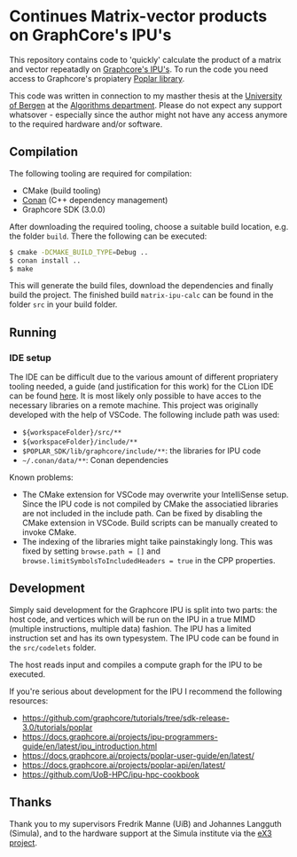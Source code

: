 # Continues Matrix-vector products on GraphCore's IPU's
This repository contains code to 'quickly' calculate the product of a matrix and vector repeatadly on [Graphcore's IPU's](https://www.graphcore.ai/products/ipu). To run the code you need access to Graphcore's propiatery [Poplar library](https://www.graphcore.ai/products/poplar).

This code was written in connection to my masther thesis at the [University of Bergen](https://uib.no/en) at the [Algorithms department](https://www.uib.no/en/rg/algo). Please do not expect any support whatsover - especially since the author might not have any access anymore to the required hardware and/or software.

## Compilation
The following tooling are required for compilation:
- CMake (build tooling)
- [Conan](https://conan.io/) (C++ dependency management)
- Graphcore SDK (3.0.0)

After downloading the required tooling, choose a suitable build location, e.g. the folder `build`. There the following can be executed:
```sh
$ cmake -DCMAKE_BUILD_TYPE=Debug ..
$ conan install ..
$ make
```
This will generate the build files, download the dependencies and finally build the project. The finished build `matrix-ipu-calc` can be found in the folder `src` in your build folder.

## Running


### IDE setup
The IDE can be difficult due to the various amount of different propriatery tooling needed, a guide (and justification for this work) for the CLion IDE can be found [here](https://github.com/UoB-HPC/ipu-hpc-cookbook/tree/main/productive-dev-workflow). It is most likely only possible to have acces to the necessary libraries on a remote machine. This project was originally developed with the help of VSCode. The following include path was used:
- `${workspaceFolder}/src/**`
- `${workspaceFolder}/include/**`
- `$POPLAR_SDK/lib/graphcore/include/**`: the libraries for IPU code
- `~/.conan/data/**`: Conan dependencies

Known problems:
- The CMake extension for VSCode may overwrite your IntelliSense setup. Since the IPU code is not compiled by CMake the associatied libraries are not included in the include path. Can be fixed by disabling the CMake extension in VSCode. Build scripts can be manually created to invoke CMake.
- The indexing of the libraries might taike painstakingly long. This was fixed by setting `browse.path = []` and `browse.limitSymbolsToIncludedHeaders = true` in the CPP properties.

## Development
Simply said development for the Graphcore IPU is split into two parts: the host code, and vertices which will be run on the IPU in a true MIMD (multiple instructions, multiple data) fashion. The IPU has a limited instruction set and has its own typesystem. The IPU code can be found in the `src/codelets` folder.

The host reads input and compiles a compute graph for the IPU to be executed. 

If you're serious about development for the IPU I recommend the following resources:
- https://github.com/graphcore/tutorials/tree/sdk-release-3.0/tutorials/poplar
- https://docs.graphcore.ai/projects/ipu-programmers-guide/en/latest/ipu_introduction.html
- https://docs.graphcore.ai/projects/poplar-user-guide/en/latest/
- https://docs.graphcore.ai/projects/poplar-api/en/latest/
- https://github.com/UoB-HPC/ipu-hpc-cookbook

## Thanks
Thank you to my supervisors Fredrik Manne (UiB) and Johannes Langguth (Simula), and to the hardware support at the Simula institute via the [eX3 project](https://www.ex3.simula.no/).